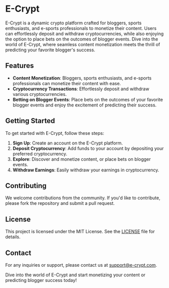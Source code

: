 # E-Crypt

E-Crypt is a dynamic crypto platform crafted for bloggers, sports enthusiasts, and e-sports professionals to monetize their content. Users can effortlessly deposit and withdraw cryptocurrencies, while also enjoying the option to place bets on the outcomes of blogger events. Dive into the world of E-Crypt, where seamless content monetization meets the thrill of predicting your favorite blogger's success.

## Features

- **Content Monetization**: Bloggers, sports enthusiasts, and e-sports professionals can monetize their content with ease.
- **Cryptocurrency Transactions**: Effortlessly deposit and withdraw various cryptocurrencies.
- **Betting on Blogger Events**: Place bets on the outcomes of your favorite blogger events and enjoy the excitement of predicting their success.

## Getting Started

To get started with E-Crypt, follow these steps:

1. **Sign Up**: Create an account on the E-Crypt platform.
2. **Deposit Cryptocurrency**: Add funds to your account by depositing your preferred cryptocurrency.
3. **Explore**: Discover and monetize content, or place bets on blogger events.
4. **Withdraw Earnings**: Easily withdraw your earnings in cryptocurrency.

## Contributing

We welcome contributions from the community. If you'd like to contribute, please fork the repository and submit a pull request.

## License

This project is licensed under the MIT License. See the [LICENSE](LICENSE) file for details.

## Contact

For any inquiries or support, please contact us at [support@e-crypt.com](mailto:support@e-crypt.com).

Dive into the world of E-Crypt and start monetizing your content or predicting blogger success today!
